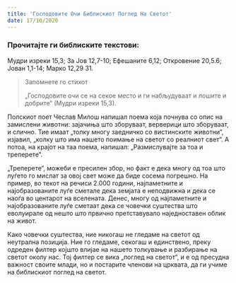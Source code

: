 ```yaml
---
title: 'Господовите Очи Библискиот Поглед На Светот'
date: 17/10/2020
---
```


### Прочитајте ги библиските текстови:
Мудри изреки 15,3; За Јов 12,7-10; Ефешаните 6,12; Откровение 20,5.6; Јован 1,1-14; Марко 12,29 31.

> <p>Запомнете го стихот</p>
> „Господовите очи се на секое место и ги набљудуваат и лошите и добрите“ (Мудри изреки 15,3).

Полскиот поет Чеслав Милош напишал поема која почнува со опис на замислени животни: зајачиња што зборуваат, верверици што зборуваат, и слично. Тие имаат „толку многу заедничко со вистинските животни“, изјавил, „колку што има нашето поимање на светот со реалниот свет“. А потоа, на крајот на таа поема, напишал: „Размислувајте за тоа и треперете“.

„Треперете“, можеби е пресилен збор, но факт е дека многу од тоа што луѓето го мислат за овој свет може да биде сосема погрешно. На пример, во текот на речиси 2.000 години, најпаметните и најобразованите луѓе сметале дека земјата е неподвижна и дека се наоѓа во центарот на вселената. Денес, многу од најпаметните и најобразованите луѓе сметаат дека се човечки суштества што еволуирале од нешто што првично претставувало наједноставен облик на живот.

Како човечки суштества, ние никогаш не гледаме на светот од неутрална позиција. Ние го гледаме, секогаш и единствено, преку одреден филтер којшто влијае на нашето толкување и разбирање на светот околу нас. Тој филтер се вика „поглед на светот“, и е од пресудна важност своите млади, но и постарите членови на црквата, да ги учиме на библискиот поглед на светот.
